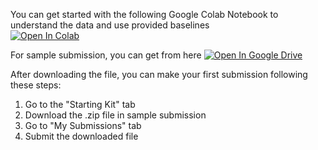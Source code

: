 You can get started with the following Google Colab Notebook to understand the data and use provided baselines  
[![Open In Colab](https://colab.research.google.com/assets/colab-badge.svg)](https://colab.research.google.com/drive/1m8LZ5vim27AJa2AWfvUXNdABLfhd_sC9?usp=sharing)

 For sample submission, you can get from here [![Open In Google Drive](https://www.gstatic.com/images/branding/product/1x/drive_16dp.png)](https://drive.google.com/file/d/13P27d2j_rpduZVO_JBHkXJFcfAl0la4b/view?usp=sharing)

 After downloading the file, you can make your first submission following these steps:
1. Go to the "Starting Kit" tab
2. Download the .zip file in sample submission
3. Go to "My Submissions" tab
4. Submit the downloaded file